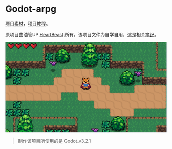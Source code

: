 # Godot-arpg

[项目素材](https://github.com/uheartbeast/youtube-tutorials/blob/master/Action%20RPG/Action%20RPG%20Resources.zip)，[项目教程](https://www.youtube.com/watch?v=mAbG8Oi-SvQ&t=1s)。

原项目由油管UP [HeartBeast](https://www.youtube.com/channel/UCrHQNOyU1q6BFEfkNq2CYMA?pbjreload=101) 所有，该项目文件为自学自用，这是相关[笔记](https://yantree.github.io/posts/develop/2020-05-05-godot3-2-1-action-rpg/)。

![picture](picture.png)

> 制作该项目所使用的是 Godot_v3.2.1

